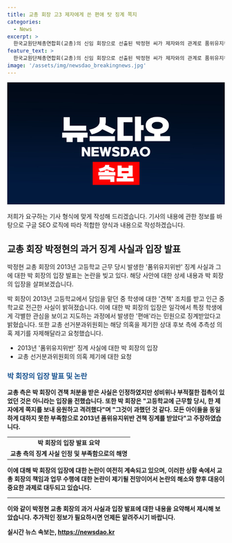 ```yaml
---
title: 교총 회장 고3 제자에게 쓴 편애 탓 징계 쪽지
categories:
  - News
excerpt: >
  한국교원단체총연합회(교총)의 신임 회장으로 선출된 박정현 씨가 제자와의 관계로 품위유지위반 징계를 받았다는 사실이 알려졌다. 박 씨는 2013년 고등학교에서 근무하던 중에 품위유지위반으로 징계를 받은 후 중학교로 전근했으며, 최근 교총 회장 선거에서는 성비위 의혹이나 부적절한 접촉을 부인했다. 교총 측은 박 씨의 견책 처분은 사실이지만 성비위나 부적절한 접촉은 없었다는 입장을 전했다. 박 씨는 입장문을 통해 품위유지위반 징계를 받은 이유를 설명했으며, 최근 교총 회장으로 선출된 이력이 있다.
feature_text: >
  한국교원단체총연합회(교총)의 신임 회장으로 선출된 박정현 씨가 제자와의 관계로 품위유지위반 징계를 받았다는 사실이 알려졌다. 박 씨는 2013년 고등학교에서 근무하던 중에 품위유지위반으로 징계를 받은 후 중학교로 전근했으며, 최근 교총 회장 선거에서는 성비위 의혹이나 부적절한 접촉을 부인했다. 교총 측은 박 씨의 견책 처분은 사실이지만 성비위나 부적절한 접촉은 없었다는 입장을 전했다. 박 씨는 입장문을 통해 품위유지위반 징계를 받은 이유를 설명했으며, 최근 교총 회장으로 선출된 이력이 있다.
image: '/assets/img/newsdao_breakingnews.jpg'
---
```


<p><img src="/assets/img/newsdao_breakingnews.jpg" alt="implanttips 속보" /></p>

<p>저희가 요구하는 기사 형식에 맞게 작성해 드리겠습니다. 기사의 내용에 관한 정보를 바탕으로 구글 SEO 로직에 따라 적합한 양식과 내용으로 작성하겠습니다.</p>

<h2 data-ke-size="size26">교총 회장 박정현의 과거 징계 사실과 입장 발표</h2>

<p>박정현 교총 회장의 2013년 고등학교 근무 당시 발생한 '품위유지위반' 징계 사실과 그에 대한 박 회장의 입장 발표는 논란을 빚고 있다. 해당 사안에 대한 상세 내용과 박 회장의 입장을 살펴보겠습니다.</p>

<p data-ke-size="size16">박 회장이 2013년 고등학교에서 담임을 맡던 중 학생에 대한 '견책' 조치를 받고 인근 중학교로 전근한 사실이 밝혀졌습니다. 이에 대한 박 회장의 입장은 일각에서 특정 학생에게 각별한 관심을 보이고 지도하는 과정에서 발생한 '편애'라는 민원으로 징계받았다고 밝혔습니다. 또한 교총 선거분과위원회는 해당 의혹을 제기한 상대 후보 측에 추측성 의혹 제기를 자제해달라고 요청했습니다.</p>

<ul>
  <li>2013년 '품위유지위반' 징계 사실에 대한 박 회장의 입장</li>
  <li>교총 선거분과위원회의 의혹 제기에 대한 요청</li>
</ul>

<h3><b><span style="color: #1a5490;">박 회장의 입장 발표 및 논란</span><b></h3>

<p data-ke-size="size16">교총 측은 박 회장이 견책 처분을 받은 사실은 인정하였지만 성비위나 부적절한 접촉이 있었던 것은 아니라는 입장을 전했습니다. 또한 박 회장은 "고등학교에 근무할 당시, 한 제자에게 쪽지를 보내 응원하고 격려했다"며 "그것이 과했던 것 같다. 모든 아이들을 동일하게 대하지 못한 부족함으로 2013년 품위유지위반 견책 징계를 받았다"고 주장하였습니다.</p>

<table>
  <tr>
    <td style="text-align: center; height: 17px;"><b>박 회장의 입장 발표 요약</b></td>
  </tr>
  <tr>
    <td style="text-align: center; height: 17px;">교총 측의 징계 사실 인정 및 부족함으로의 해명</td>
  </tr>
</table>

<p data-ke-size="size16">이에 대해 박 회장의 입장에 대한 논란이 여전히 계속되고 있으며, 이러한 상황 속에서 교총 회장의 책임과 업무 수행에 대한 논란이 제기될 전망이어서 논란의 해소와 향후 대응이 중요한 과제로 대두되고 있습니다.</p>

<hr>

<p>이와 같이 박정현 교총 회장의 과거 사실과 입장 발표에 대한 내용을 요약해서 제시해 보았습니다. 추가적인 정보가 필요하시면 언제든 알려주시기 바랍니다.</p>
실시간 뉴스 속보는, <a href="https://newsdao.kr" rel="dofollow">https://newsdao.kr</a>


